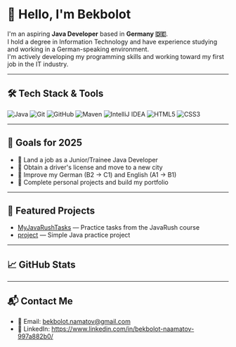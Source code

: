 # 👋 Hello, I'm Bekbolot

I'm an aspiring **Java Developer** based in **Germany 🇩🇪**.  
I hold a degree in Information Technology and have experience studying and working in a German-speaking environment.  
I'm actively developing my programming skills and working toward my first job in the IT industry.

---

## 🛠️ Tech Stack & Tools

![Java](https://img.shields.io/badge/Java-ED8B00?style=for-the-badge&logo=java&logoColor=white)
![Git](https://img.shields.io/badge/Git-F05032?style=for-the-badge&logo=git&logoColor=white)
![GitHub](https://img.shields.io/badge/GitHub-181717?style=for-the-badge&logo=github&logoColor=white)
![Maven](https://img.shields.io/badge/Maven-C71A36?style=for-the-badge&logo=apachemaven&logoColor=white)
![IntelliJ IDEA](https://img.shields.io/badge/IntelliJ_IDEA-000000?style=for-the-badge&logo=intellijidea&logoColor=white)
![HTML5](https://img.shields.io/badge/HTML5-E34F26?style=for-the-badge&logo=html5&logoColor=white)
![CSS3](https://img.shields.io/badge/CSS3-1572B6?style=for-the-badge&logo=css3&logoColor=white)

---

## 🎯 Goals for 2025

- 🔹 Land a job as a Junior/Trainee Java Developer  
- 🔹 Obtain a driver's license and move to a new city  
- 🔹 Improve my German (B2 → C1) and English (A1 → B1)  
- 🔹 Complete personal projects and build my portfolio

---

## 📂 Featured Projects

- [MyJavaRushTasks](https://github.com/Bekbolot97/MyJavaRushTasks) — Practice tasks from the JavaRush course  
- [project](https://github.com/Bekbolot97/project) — Simple Java practice project

---

## 📈 GitHub Stats

---


## 📬 Contact Me

- 📧 Email: bekbolot.namatov@gmail.com  
- 💼 LinkedIn:  https://www.linkedin.com/in/bekbolot-naamatov-997a882b0/
